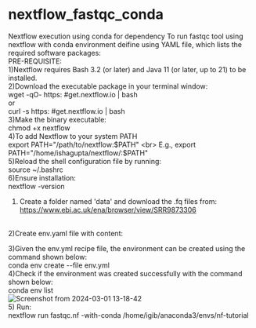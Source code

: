 # nextflow_fastqc_conda
Nextflow execution using conda for dependency
To run fastqc tool using nextflow with conda environment deifine using YAML file,  which lists the required software packages:
<br>
PRE-REQUISITE:
<br>
1)Nextflow requires Bash 3.2 (or later) and Java 11 (or later, up to 21) to be installed.
<br>
2)Download the executable package in your terminal window:
<br>
wget -qO- https: #get.nextflow.io | bash
<br>
or
<br>
curl -s https: #get.nextflow.io | bash
<br>
3)Make the binary executable:
<br>
chmod +x nextflow
<br>
4)To add Nextflow to your system PATH
<br>
export PATH="/path/to/nextflow:$PATH"
<br>
E.g., export PATH="/home/ishagupta/nextflow/:$PATH"
<br>
5)Reload the shell configuration file by running:
<br>
source ~/.bashrc
<br>
6)Ensure installation:
<br>
nextflow -version
<br>
1) Create a folder named 'data' and download the .fq files from: https://www.ebi.ac.uk/ena/browser/view/SRR9873306
<br>
2)Create env.yaml file with content:

3)Given the env.yml recipe file, the environment can be created using the command shown below:
<br>
conda env create --file env.yml
<br>
4)Check if the environment was created successfully with the command shown below:
<br>
conda env list
<br>
![Screenshot from 2024-03-01 13-18-42](https://github.com/Isha-Guptaa/nextflow_fastqc_conda/assets/152583125/a25d535c-f673-49b9-8a7b-9817956bb380)
<br>
5) Run:
<br>
nextflow run fastqc.nf -with-conda /home/igib/anaconda3/envs/nf-tutorial
